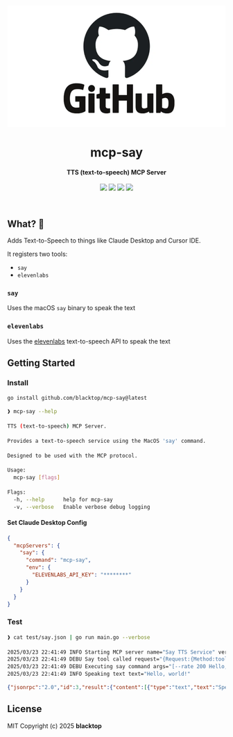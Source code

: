 <p align="center">
  <a href="https://github.com/blacktop/mcp-say"><img alt="mcp-say Logo" src="https://raw.githubusercontent.com/blacktop/mcp-say/main/docs/logo.webp" /></a>
  <h1 align="center">mcp-say</h1>
  <h4><p align="center">TTS (text-to-speech) MCP Server</p></h4>
  <p align="center">
    <a href="https://github.com/blacktop/mcp-say/actions" alt="Actions">
          <img src="https://github.com/blacktop/mcp-say/actions/workflows/go.yml/badge.svg" /></a>
    <a href="https://github.com/blacktop/mcp-say/releases/latest" alt="Downloads">
          <img src="https://img.shields.io/github/downloads/blacktop/mcp-say/total.svg" /></a>
    <a href="https://github.com/blacktop/mcp-say/releases" alt="GitHub Release">
          <img src="https://img.shields.io/github/release/blacktop/mcp-say.svg" /></a>
    <a href="http://doge.mit-license.org" alt="LICENSE">
          <img src="https://img.shields.io/:license-mit-blue.svg" /></a>
</p>
<br>

## What? 🤔

Adds Text-to-Speech to things like Claude Desktop and Cursor IDE.  

It registers two tools: 
 - `say` 
 - `elevenlabs`

### `say`

Uses the macOS `say` binary to speak the text

### `elevenlabs`

Uses the [elevenlabs](https://elevenlabs.io/app/speech-synthesis/text-to-speech) text-to-speech API to speak the text

## Getting Started

### Install

```bash
go install github.com/blacktop/mcp-say@latest
```

```bash
❱ mcp-say --help

TTS (text-to-speech) MCP Server.

Provides a text-to-speech service using the MacOS 'say' command.

Designed to be used with the MCP protocol.

Usage:
  mcp-say [flags]

Flags:
  -h, --help      help for mcp-say
  -v, --verbose   Enable verbose debug logging
```

#### Set Claude Desktop Config

```json
{
  "mcpServers": {
    "say": {
      "command": "mcp-say",
      "env": {
        "ELEVENLABS_API_KEY": "********"
      }
    }
  }
}
```

### Test

```bash
❱ cat test/say.json | go run main.go --verbose

2025/03/23 22:41:49 INFO Starting MCP server name="Say TTS Service" version=1.0.0
2025/03/23 22:41:49 DEBU Say tool called request="{Request:{Method:tools/call Params:{Meta:<nil>}} Params:{Name:say Arguments:map[text:Hello, world!] Meta:<nil>}}"
2025/03/23 22:41:49 DEBU Executing say command args="[--rate 200 Hello, world!]"
2025/03/23 22:41:49 INFO Speaking text text="Hello, world!"
```
```json
{"jsonrpc":"2.0","id":3,"result":{"content":[{"type":"text","text":"Speaking: Hello, world!"}]}}
```


## License

MIT Copyright (c) 2025 **blacktop**